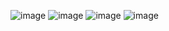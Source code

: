 

![image](https://github.com/LilyGO/TTGO-T1-DEMO/blob/master/image/T1.jpg)
![image](https://github.com/LilyGO/TTGO-T1-DEMO/blob/master/image/image1.jpg)
![image](https://github.com/LilyGO/TTGO-T1-DEMO/blob/master/image/image2.jpg)
![image](https://github.com/LilyGO/TTGO-T1-DEMO/blob/master/image/image3.jpg)
